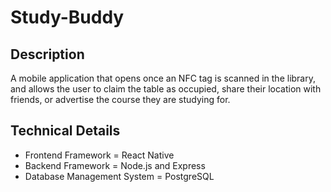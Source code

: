 # Study-Buddy

## Description
A mobile application that opens once an NFC tag is scanned in the library, and allows the user to claim the table as occupied, 
share their location with friends, or advertise the course they are studying for.

## Technical Details
* Frontend Framework = React Native
* Backend Framework = Node.js and Express
* Database Management System = PostgreSQL 
